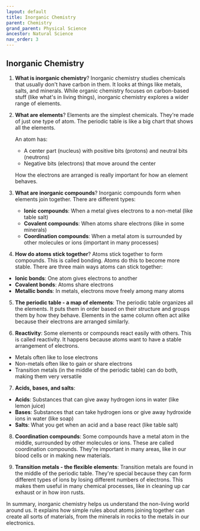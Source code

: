 ```yaml
---
layout: default
title: Inorganic Chemistry
parent: Chemistry
grand_parent: Physical Science
ancestor: Natural Science
nav_order: 3
---
```


## Inorganic Chemistry

1. **What is inorganic chemistry**? Inorganic chemistry studies chemicals that usually don't have carbon in them. It looks at things like metals, salts, and minerals. While organic chemistry focuses on carbon-based stuff (like what's in living things), inorganic chemistry explores a wider range of elements.

2. **What are elements**? Elements are the simplest chemicals. They're made of just one type of atom. The periodic table is like a big chart that shows all the elements.

    An atom has:
    - A center part (nucleus) with positive bits (protons) and neutral bits (neutrons)
    - Negative bits (electrons) that move around the center

    How the electrons are arranged is really important for how an element behaves.

3. **What are inorganic compounds**? Inorganic compounds form when elements join together. There are different types:
    - **Ionic compounds**: When a metal gives electrons to a non-metal (like table salt)
    - **Covalent compounds**: When atoms share electrons (like in some minerals)
    - **Coordination compounds**: When a metal atom is surrounded by other molecules or ions (important in many processes)

4. **How do atoms stick together**? Atoms stick together to form compounds. This is called bonding. Atoms do this to become more stable. There are three main ways atoms can stick together:
- **Ionic bonds**: One atom gives electrons to another
- **Covalent bonds**: Atoms share electrons
- **Metallic bonds**: In metals, electrons move freely among many atoms

5. **The periodic table - a map of elements**: The periodic table organizes all the elements. It puts them in order based on their structure and groups them by how they behave. Elements in the same column often act alike because their electrons are arranged similarly.

6. **Reactivity**: Some elements or compounds react easily with others. This is called reactivity. It happens because atoms want to have a stable arrangement of electrons.
- Metals often like to lose electrons
- Non-metals often like to gain or share electrons
- Transition metals (in the middle of the periodic table) can do both, making them very versatile

7. **Acids, bases, and salts**:

- **Acids**: Substances that can give away hydrogen ions in water (like lemon juice)
- **Bases**: Substances that can take hydrogen ions or give away hydroxide ions in water (like soap)
- **Salts**: What you get when an acid and a base react (like table salt)

8. **Coordination compounds**: Some compounds have a metal atom in the middle, surrounded by other molecules or ions. These are called coordination compounds. They're important in many areas, like in our blood cells or in making new materials.

9. **Transition metals - the flexible elements**: Transition metals are found in the middle of the periodic table. They're special because they can form different types of ions by losing different numbers of electrons. This makes them useful in many chemical processes, like in cleaning up car exhaust or in how iron rusts.

In summary, inorganic chemistry helps us understand the non-living world around us. It explains how simple rules about atoms joining together can create all sorts of materials, from the minerals in rocks to the metals in our electronics.
